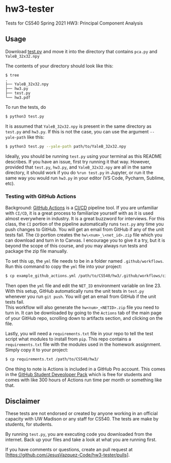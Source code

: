 # hw3-tester

Tests for CS540 Spring 2021 HW3: Principal Component Analysis 

## Usage

Download [test.py](test.py) and move it into the directory that contains `pca.py` and `YaleB_32x32.npy`

The contents of your directory should look like this:

```shell
$ tree
.
├── YaleB_32x32.npy
├── hw3.py
├── test.py
└── hw3.pdf
```

To run the tests, do

```python
$ python3 test.py
```

It is assumed that `YaleB_32x32.npy` is present in the same directory as `test.py` and `hw3.py`. If this is not the case, you can use the argument `--yale-path` like this:

```bash
$ python3 test.py --yale-path path/to/YaleB_32x32.npy
```

Ideally, you should be running `test.py` using your terminal as this README describes. If you have an issue, first try running it that way. However, provided that `test.py`, `hw3.py`, and `YaleB_32x32.npy` are all in the same directory, it should work if you do `%run test.py` in Jupyter, or run it the same way you would run `hw3.py` in your editor (VS Code, Pycharm, Sublime, etc).

### Testing with GitHub Actions

Background: [GitHub Actions](https://github.com/features/actions) is a [CI/CD](https://www.atlassian.com/continuous-delivery/principles/continuous-integration-vs-delivery-vs-deployment) pipeline tool.  If you are unfamiliar with `CI/CD`, it is a great process to familiarize yourself with as it is used almost everywhere in industry.  It is a great buzzword for interviews.  For this class, the `CI` portion of the pipeline automatically runs `test.py` any time you push changes to GitHub.  You will get an email from GitHub if any of the unit tests fail.  The `CD` portion creates the `hw\<num>_\<net_id>.zip` file which you can download and turn in to Canvas.  I encourage you to give it a try, but it is beyond the scope of this course, and you may always run tests and package the zip file manually.

To set this up, the `yml` file needs to be in a folder named `.github/workflows`.  Run this command to copy the `yml` file into your project:

```bash
$ cp example_github_actions.yml /path/to/CS540/hw3/.github/workflows/ci.yml
```

Then open the `yml` file and edit the `NET_ID` environment variable on line 23.  With this setup, GitHub automatically runs the unit tests in `test.py` whenever you run `git push`.  You will get an email from GitHub if the unit tests fail.  
This workflow will also generate the `hw<num>_<NETID>.zip` file you need to turn in.  It can be downloaded by going to the `Actions` tab of the main page of your GitHub repo, scrolling down to artifacts section, and clicking on the file.

Lastly, you will need a `requirements.txt` file in your repo to tell the test script what modules to install from `pip`.  This repo contains a `requirements.txt` file with the modules used in the homework assignment.  Simply copy it to your project:

```bash
$ cp requirements.txt /path/to/CS540/hw3/
```

One thing to note is Actions is included in a GitHub Pro account.  This comes in the [GitHub Student Deveoloper Pack](https://education.github.com/pack) which is free for students and comes with like 300 hours of Actions run time per month or something like that.

## Disclaimer

These tests are not endorsed or created by anyone working in an official capacity with UW Madison or any staff for CS540. The tests are make by students, for students.

By running `test.py`, you are executing code you downloaded from the internet. Back up your files and take a look at what you are running first.

If you have comments or questions, create an pull request at [https://github.com/JesusVazquez-Code/hw3-tester/pulls]. 
